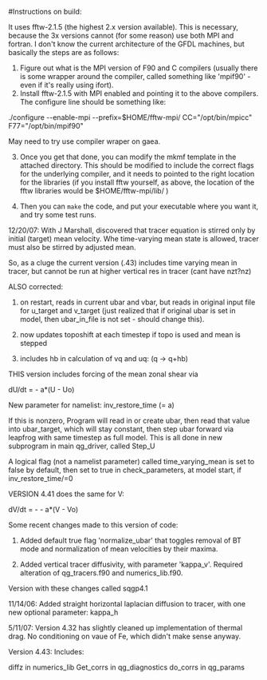 #Instructions on build:

It uses fftw-2.1.5 (the highest 2.x version available).  This is necessary, because the 3x versions cannot (for some reason) use both MPI and fortran.  I don't know the current architecture of the GFDL machines, but basically the steps are as follows:

1.  Figure out what is the MPI version of F90 and C compilers (usually there is some wrapper around the compiler, called something like 'mpif90' - even if it's really using ifort).  
2.  Install fftw-2.1.5 with MPI enabled and pointing it to the above compilers. The configure line should be something like:

./configure --enable-mpi --prefix=$HOME/fftw-mpi/ CC="/opt/bin/mpicc" F77="/opt/bin/mpif90"

May need to try use compiler wraper on gaea.

3. Once you get that done, you can modify the mkmf template in the attached directory.  This should be modified to include the correct flags for the underlying compiler, and it needs to pointed to the right location for the libraries (if you install fftw yourself, as above, the location of the fftw libraries would be $HOME/fftw-mpi/lib/ )

4.  Then you can `make` the code, and put your executable where you want it, and try some test runs.

12/20/07: With J Marshall, discovered that tracer equation is stirred
only by initial (target) mean velocity.  Whe time-varying mean state
is allowed, tracer must also be stirred by adjusted mean.

So, as a cluge the current version (.43) includes time varying mean in
tracer, but cannot be run at higher vertical res in tracer (cant have
nzt?nz)

ALSO corrected:

1.  on restart, reads in current ubar and vbar, but reads in original
input file for u_target and v_target (just realized that if original
ubar is set in model, then ubar_in_file is not set - should change
this).

2.  now updates toposhift at each timestep if topo is used and mean is stepped

3.  includes hb in calculation of vq and uq:  (q -> q+hb)

THIS version includes forcing of the mean zonal shear via

dU/dt = <vq> - a*(U - Uo)

New parameter for namelist:  inv_restore_time (= a)

If this is nonzero, Program will read in or create ubar, then read
that value into ubar_target, which will stay constant, then step ubar
forward via leapfrog with same timestep as full model.  This is all done in
new subprogram in main qg_driver, called Step_U

A logical flag (not a namelist parameter) called time_varying_mean is
set to false by default, then set to true in check_parameters, at
model start, if inv_restore_time/=0


VERSION 4.41 does the same for V:

dV/dt = -<uq> - a*(V - Vo)



Some recent changes made to this version of code:

1.  Added default true flag 'normalize_ubar' that toggles removal of BT mode and normalization
of mean velocities by their maxima.

2.  Added vertical tracer diffusivity, with parameter 'kappa_v'.  Required alteration of
qg_tracers.f90 and numerics_lib.f90.

Version with these changes called sqgp4.1


11/14/06:  Added straight horizontal laplacian diffusion to tracer, with one new optional
parameter:  kappa_h

5/11/07: Version 4.32 has slightly cleaned up implementation of
thermal drag. No conditioning on vaue of Fe, which didn't make sense
anyway.

Version 4.43:  Includes:

diffz in numerics_lib
Get_corrs in qg_diagnostics
do_corrs in qg_params




